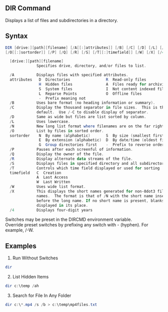 ## DIR Command
Displays a list of files and subdirectories in a directory.

## Syntax
```powershell
DIR [drive:][path][filename] [/A[[:]attributes]] [/B] [/C] [/D] [/L] [/N]
[/O[[:]sortorder]] [/P] [/Q] [/R] [/S] [/T[[:]timefield]] [/W] [/X] [/4]

  [drive:][path][filename]
              Specifies drive, directory, and/or files to list.

  /A          Displays files with specified attributes.
  attributes   D  Directories                R  Read-only files
               H  Hidden files               A  Files ready for archiving
               S  System files               I  Not content indexed files
               L  Reparse Points             O  Offline files
               -  Prefix meaning not
  /B          Uses bare format (no heading information or summary).
  /C          Display the thousand separator in file sizes.  This is the
              default.  Use /-C to disable display of separator.
  /D          Same as wide but files are list sorted by column.
  /L          Uses lowercase.
  /N          New long list format where filenames are on the far right.
  /O          List by files in sorted order.
  sortorder    N  By name (alphabetic)       S  By size (smallest first)
               E  By extension (alphabetic)  D  By date/time (oldest first)
               G  Group directories first    -  Prefix to reverse order
  /P          Pauses after each screenful of information.
  /Q          Display the owner of the file.
  /R          Display alternate data streams of the file.
  /S          Displays files in specified directory and all subdirectories.
  /T          Controls which time field displayed or used for sorting
  timefield   C  Creation
              A  Last Access
              W  Last Written
  /W          Uses wide list format.
  /X          This displays the short names generated for non-8dot3 file
              names.  The format is that of /N with the short name inserted
              before the long name. If no short name is present, blanks are
              displayed in its place.
  /4          Displays four-digit years
```
Switches may be preset in the DIRCMD environment variable.  
Override preset switches by prefixing any switch with - (hyphen). For example, /-W.

## Examples
1. Run Without Switches
```powershell
dir
```

2. List Hidden Items
```powershell
dir c:\temp /ah
```

3. Search for File In Any Folder
```powershell
dir c:\*.mp4 /s /b > c:\temp\mp4files.txt
```
